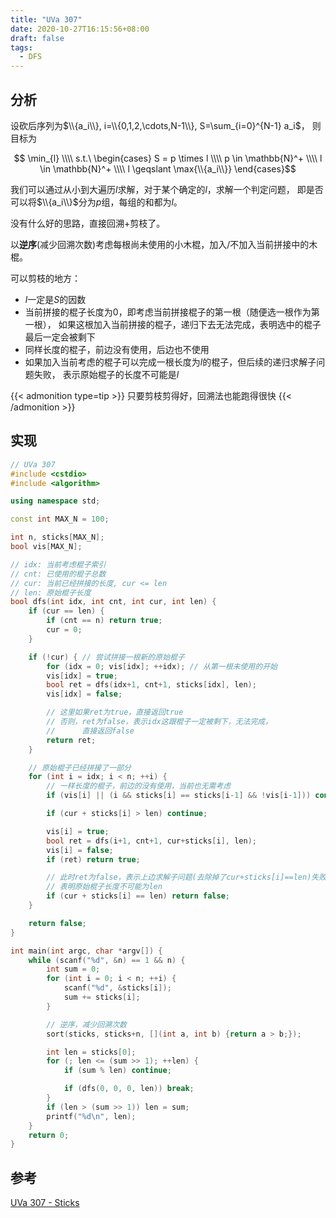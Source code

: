 ```yaml
---
title: "UVa 307"
date: 2020-10-27T16:15:56+08:00
draft: false
tags:
  - DFS
---
```


## 分析

设砍后序列为$\\{a_i\\}, i=\\{0,1,2,\cdots,N-1\\}, S=\sum_{i=0}^{N-1} a_i$，
则目标为

[//]: # (这里的行末空格不能删。。。)
$$
\min_{l} \\\\ 
s.t.\ \begin{cases}
S = p \times l \\\\ 
p \in \mathbb{N}^+ \\\\ 
l \in \mathbb{N}^+ \\\\ 
l \geqslant \max{\\{a_i\\}}
\end{cases}$$

我们可以通过从小到大遍历$l$求解，对于某个确定的$l$，求解一个判定问题，
即是否可以将$\\{a_i\\}$分为$p$组，每组的和都为$l$。

没有什么好的思路，直接回溯+剪枝了。

以**逆序**(减少回溯次数)考虑每根尚未使用的小木棍，加入/不加入当前拼接中的木棍。

可以剪枝的地方：
- $l$一定是$S$的因数
- 当前拼接的棍子长度为0，即考虑当前拼接棍子的第一根（随便选一根作为第一根），
如果这根加入当前拼接的棍子，递归下去无法完成，表明选中的棍子最后一定会被剩下
- 同样长度的棍子，前边没有使用，后边也不使用
- 如果加入当前考虑的棍子可以完成一根长度为$l$的棍子，但后续的递归求解子问题失败，
表示原始棍子的长度不可能是$l$

{{< admonition type=tip >}}
只要剪枝剪得好，回溯法也能跑得很快
{{< /admonition >}}

## 实现

```cpp
// UVa 307
#include <cstdio>
#include <algorithm>

using namespace std;

const int MAX_N = 100;

int n, sticks[MAX_N];
bool vis[MAX_N];

// idx: 当前考虑棍子索引
// cnt: 已使用的棍子总数
// cur: 当前已经拼接的长度, cur <= len
// len: 原始棍子长度
bool dfs(int idx, int cnt, int cur, int len) {
    if (cur == len) {
        if (cnt == n) return true;
        cur = 0;
    }

    if (!cur) { // 尝试拼接一根新的原始棍子
        for (idx = 0; vis[idx]; ++idx); // 从第一根未使用的开始
        vis[idx] = true;
        bool ret = dfs(idx+1, cnt+1, sticks[idx], len);
        vis[idx] = false;

        // 这里如果ret为true，直接返回true
        // 否则，ret为false，表示idx这跟棍子一定被剩下，无法完成，
        //      直接返回false
        return ret;
    }

    // 原始棍子已经拼接了一部分
    for (int i = idx; i < n; ++i) {
        // 一样长度的棍子，前边的没有使用，当前也无需考虑
        if (vis[i] || (i && sticks[i] == sticks[i-1] && !vis[i-1])) continue;

        if (cur + sticks[i] > len) continue;

        vis[i] = true;
        bool ret = dfs(i+1, cnt+1, cur+sticks[i], len);
        vis[i] = false;
        if (ret) return true;

        // 此时ret为false，表示上边求解子问题(去除掉了cur+sticks[i]==len)失败，
        // 表明原始棍子长度不可能为len
        if (cur + sticks[i] == len) return false;
    }

    return false;
}

int main(int argc, char *argv[]) {
    while (scanf("%d", &n) == 1 && n) {
        int sum = 0;
        for (int i = 0; i < n; ++i) {
            scanf("%d", &sticks[i]);
            sum += sticks[i];
        }

        // 逆序，减少回溯次数
        sort(sticks, sticks+n, [](int a, int b) {return a > b;});

        int len = sticks[0];
        for (; len <= (sum >> 1); ++len) {
            if (sum % len) continue;

            if (dfs(0, 0, 0, len)) break;
        }
        if (len > (sum >> 1)) len = sum;
        printf("%d\n", len);
    }
    return 0;
}
```

## 参考

[UVa 307 - Sticks](http://naivered.github.io/2016/04/08/Problem_Solving/UVa/UVa-307-Sticks/)
